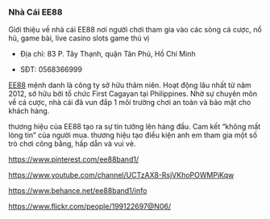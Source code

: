 ### Nhà Cái EE88

Giới thiệu về nhà cái EE88 nơi người chơi tham gia vào các sòng cá cược, nổ hũ, game bài, live casino slots game thú vị

- Địa chỉ: 83 P. Tây Thạnh, quận Tân Phú, Hồ Chí Minh

- SĐT: 0568366999

[EE88](https://ee88.band/) mệnh danh là công ty sở hữu thâm niên. Hoạt động lâu nhất từ năm 2012, sở hữu bởi tổ chức First Cagayan tại Philippines. Nhờ sự chuyên môn về cá cược, nhà cái đã vun đắp 1 môi trường chơi an toàn và bảo mật cho khách hàng.

thương hiệu của EE88 tạo ra sự tin tưởng lên hàng đầu. Cam kết “không mất lòng tin” của người mua. thương hiệu tạo điều kiện anh em tham gia một số trò chơi công bằng, hấp dẫn và vui vẻ.

https://www.pinterest.com/ee88band1/

https://www.youtube.com/channel/UCTzAX8-RsjVKhoPOWMPjKqw

https://www.behance.net/ee88band1/info

https://www.flickr.com/people/199122697@N06/
